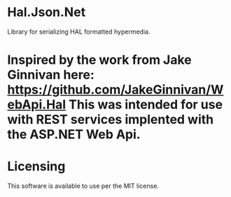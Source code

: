 Hal.Json.Net
=============

Library for serializing HAL formatted hypermedia.

Inspired by the work from Jake Ginnivan here: https://github.com/JakeGinnivan/WebApi.Hal
This was intended for use with REST services implented with the ASP.NET Web Api.
=======


Licensing
=========

This software is available to use per the MIT license.

